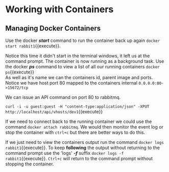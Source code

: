 # Working with Containers #

## Managing Docker Containers ##

Use the docker ***start*** command to run the container back up again `docker start rabbit1`{{execute}}.

Notice this time it didn't start in the terminal windows, it left us at the command prompt. The container is now running as a background task. Use the docker ***ps*** command to view a list of all our running containers `docker ps`{{execute}}  
As well as it's name we can the containers id, parent image and ports. Notice we have host port 80 mapped to the containers internal `0.0.0.0:80->15672/tcp`

We can issue an API command on port 80 to rabbitmq.

`curl -i -u guest:guest -H "content-type:application/json" -XPUT http://localhost/api/vhosts/dev1`{{execute}}



If we need to connect back to the running container we could use the command `docker attach rabbitmq`. We would then monitor the event log or stop the container with `ctrl+c` but there are better ways to do this.

If we just need to view the containers output run the command `docker logs rabbit1`{{execute}}. To keep **following** the output without returning to the command prompt use the 'logs' ***-f*** suffix `docker logs -f rabbit1`{{execute}}. `Ctrl+c` will return to the command prompt without stopping the container.


